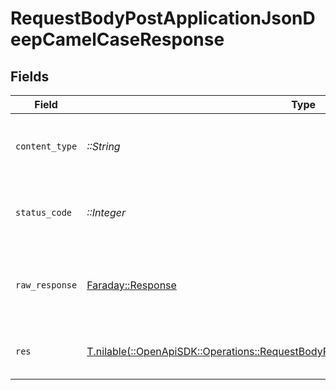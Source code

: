 # RequestBodyPostApplicationJsonDeepCamelCaseResponse


## Fields

| Field                                                                                                                                                            | Type                                                                                                                                                             | Required                                                                                                                                                         | Description                                                                                                                                                      | Example                                                                                                                                                          |
| ---------------------------------------------------------------------------------------------------------------------------------------------------------------- | ---------------------------------------------------------------------------------------------------------------------------------------------------------------- | ---------------------------------------------------------------------------------------------------------------------------------------------------------------- | ---------------------------------------------------------------------------------------------------------------------------------------------------------------- | ---------------------------------------------------------------------------------------------------------------------------------------------------------------- |
| `content_type`                                                                                                                                                   | *::String*                                                                                                                                                       | :heavy_check_mark:                                                                                                                                               | HTTP response content type for this operation                                                                                                                    |                                                                                                                                                                  |
| `status_code`                                                                                                                                                    | *::Integer*                                                                                                                                                      | :heavy_check_mark:                                                                                                                                               | HTTP response status code for this operation                                                                                                                     |                                                                                                                                                                  |
| `raw_response`                                                                                                                                                   | [Faraday::Response](https://www.rubydoc.info/gems/faraday/Faraday/Response)                                                                                      | :heavy_check_mark:                                                                                                                                               | Raw HTTP response; suitable for custom response parsing                                                                                                          |                                                                                                                                                                  |
| `res`                                                                                                                                                            | [T.nilable(::OpenApiSDK::Operations::RequestBodyPostApplicationJsonDeepCamelCaseRes)](../../models/operations/requestbodypostapplicationjsondeepcamelcaseres.md) | :heavy_minus_sign:                                                                                                                                               | OK                                                                                                                                                               | {<br/>"json": "..."<br/>}                                                                                                                                        |